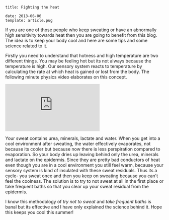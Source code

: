 ```metadata
title: Fighting the heat

date: 2013-06-06
template: article.pug
```

If you are one of those people who keep sweating or have an abnormally high sensitivity towards heat then you are going to benefit from this blog. The idea is to keep your body cool and here are some tips and some science related to it.

<span class="more"/>

Firstly you need to understand that hotness and high temperature are two different things. You may be feeling hot but its not always because the temperature is high. Our sensory system reacts to temperature by calculating the rate at which heat is gained or lost from the body. The following minute physics video elaborates on this concept.

<iframe class='youtube' src="http://www.youtube.com/embed/yXT012us9ng" frameborder="0" allowfullscreen></iframe>

Your sweat contains urea, minerals, lactate and water. When you get into a cool environment after sweating, the water effectively evaporates, not because its cooler but because now there is less perspiration compared to evaporation. So your body dries up leaving behind only the urea, minerals and lactate on the epidermis. Since they are pretty bad conductors of heat even though you are in a cool environment you still feel warm, because your sensory system is kind of insulated with these sweat residuals. Thus its a cycle- you sweat once and then you keep on sweating because you can't feel the coolness. The solution is to try to not sweat at all in the first place or take frequent baths so that you clear up your sweat residual from the epidermis.

I know this methodology of _try not to sweat_ and _take frequent baths_ is banal but its effective and I have only explained the science behind it. Hope this keeps you cool this summer!
